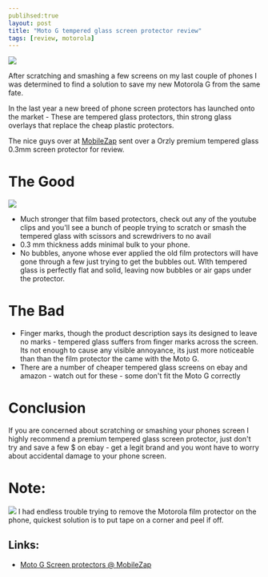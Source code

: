 ```yaml
---
publihsed:true
layout: post
title: "Moto G tempered glass screen protector review"
tags: [review, motorola]
---
```


![](https://457e801a8dceff4f14fee686917b28b7570650e8.googledrive.com/host/0B3qPjbk9su5uT0pQdVhVYXVUbEk/Blog/Moto-G-screen-small.jpg)

After scratching and smashing a few screens on my last couple of phones I was determined to find a solution to save my new Motorola G from the same fate.

In the last year a new breed of phone screen protectors has launched onto the market - These are tempered glass protectors, thin strong glass overlays that replace the cheap plastic protectors.

The nice guys over at [MobileZap](http://www.mobilezap.com.au/35014/motorola/moto-g/screen-protectors.htm) sent over a Orzly premium tempered glass 0.3mm screen protector for review.


The Good
===

![](https://457e801a8dceff4f14fee686917b28b7570650e8.googledrive.com/host/0B3qPjbk9su5uT0pQdVhVYXVUbEk/Blog/Moto-G-scratch.png )

* Much stronger that film based protectors, check out any of the youtube clips and you'll see a bunch of people trying to scratch or smash the tempered glass with scissors and screwdrivers to no avail
* 0.3 mm thickness adds minimal bulk to your phone.
* No bubbles, anyone whose ever applied the old film protectors will have gone through a few just trying to get the bubbles out. WIth tempered glass is perfectly flat and solid, leaving now bubbles or air gaps under the protector.

The Bad
===

* Finger marks, though the product description says its designed to leave no marks - tempered glass suffers from finger marks across the screen.  Its not enough to cause any visible annoyance, its just more noticeable than than the film protector the came with the Moto G.
* There are a number of cheaper tempered glass screens on ebay and amazon - watch out for these - some don't fit the Moto G correctly 

Conclusion
===

If you are concerned about scratching or smashing your phones screen I highly recommend a premium tempered glass screen protector, just don't try and save a few $ on ebay - get a legit brand and you wont have to worry about accidental damage to your phone screen.


Note:
===

![](https://457e801a8dceff4f14fee686917b28b7570650e8.googledrive.com/host/0B3qPjbk9su5uT0pQdVhVYXVUbEk/Blog/Moto-G-screen-remove-small.jpg )
I had endless trouble trying to remove the Motorola film protector on the phone, quickest solution is to put tape on a corner and peel if off.

Links:
---
* [Moto G Screen protectors @ MobileZap](http://www.mobilezap.com.au/35014/motorola/moto-g/screen-protectors.htm)
